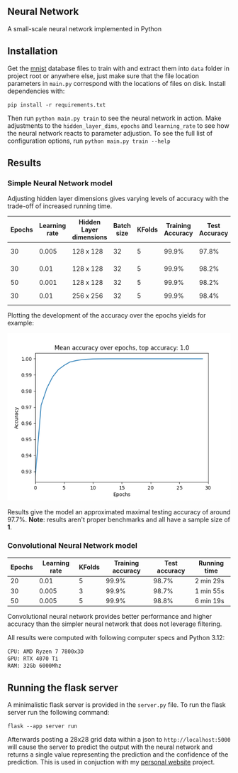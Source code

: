 ## Neural Network

A small-scale neural network implemented in Python

## Installation

Get the [mnist](https://yann.lecun.com/exdb/mnist/) database files to train with and extract them into `data` folder in project root or anywhere else, just make sure that the file location parameters in `main.py` correspond with the locations of files on disk. Install dependencies with:
```
pip install -r requirements.txt
```
Then run `python main.py train` to see the neural network in action. Make adjustments to the `hidden_layer_dims`, `epochs` and `learning_rate` to see how the neural network reacts to parameter adjustion. To see the full list of configuration options, run `python main.py train --help`

## Results

### Simple Neural Network model

Adjusting hidden layer dimensions gives varying levels of accuracy with the trade-off of increased running time.

|Epochs|Learning rate|Hidden Layer dimensions|Batch size|KFolds|Training Accuracy|Test Accuracy|Running time|
| --- | --- | --- | --- | --- | --- | --- | --- |
| 30 | 0.005 | 128 x 128 | 32 | 5 | 99.9% | 97.8% | 1min 49s |
| 30 | 0.01 | 128 x 128 | 32 | 5 | 99.9% | 98.2% | 1min 49s |
| 50 | 0.001 | 128 x 128 | 32 | 5 | 99.9% | 98.2% | 3min 5s |
| 30 | 0.01 | 256 x 256 | 32 | 5 | 99.9% | 98.4% | 5min 31s |

Plotting the development of the accuracy over the epochs yields for example:

![Model Plot Example](examples/model-best-plot.png)

Results give the model an approximated maximal testing accuracy of around 97.7%. **Note**: results aren't proper benchmarks and all have a sample size of **1**.

### Convolutional Neural Network model

|Epochs|Learning rate|KFolds|Training accuracy|Test accuracy|Running time|
| --- | --- | --- | --- | --- | --- |
| 20 | 0.01 | 5 | 99.9% | 98.7% | 2 min 29s |
| 30 | 0.005 | 3 | 99.9% | 98.7% | 1 min 55s |
| 50 | 0.005 | 5 | 99.9% | 98.8% | 6 min 19s |

Convolutional neural network provides better performance and higher accuracy than the simpler neural network that does not leverage filtering.

All results were computed with following computer specs and Python 3.12:
```
CPU: AMD Ryzen 7 7800x3D
GPU: RTX 4070 Ti
RAM: 32Gb 6000Mhz
```

## Running the flask server

A minimalistic flask server is provided in the `server.py` file. To run the flask server run the following command:

```
flask --app server run
```

Afterwards posting a 28x28 grid data within a json to `http://localhost:5000` will cause the server to predict the output with the neural network and returns a single value representing the prediction and the confidence of the prediction. This is used in conjuction with my [personal website](https://github.com/Anttonii/personal-website) project.
